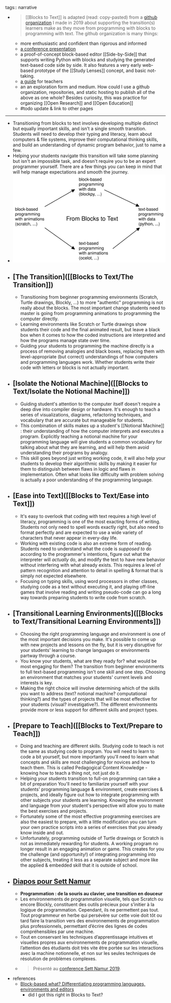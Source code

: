 tags:: narrative

- > [[Blocks to Text]] is adapted (read: copy-pasted) from a [github organization](https://github.com/blocks-to-text/)  I made in 2019 about supporting the transition(s) learners make as they move from programming with blocks to programming with text.  The github organization is many things:
	- more enthusiastic and confident than rigorous and informed
	- [a conference presentation](https://blocks-to-text.github.io/sett-namur-19/#/)
	- a proof-of-concept block-based editor [[Side-by-Side]] that supports writing Python with blocks and studying the generated text-based code side by side.  It also features a very early web-based prototype of the [[Study Lenses]] concept, and basic not-taking.
	- [a guide](https://github.com/blocks-to-text/top) for teachers
	- an an exploration form and medium.  How could I use a github organization, repositories, and static hosting to publish all of the above as one whole?  Besides curiosity, this was practice for organizing [[Open Research]] and [[Open Education]]
	- #todo update & link to other pages
- ---
- Transitioning from blocks to text involves developing multiple distinct but equally important skills, and isn't a single smooth transition. Students will need to develop their typing and literacy, learn about computers & file systems, improve their computational thinking skills, and build an understanding of dynamic program behavior, just to name a few.
- Helping your students navigate this transition will take some planning but isn't an impossible task, and doesn't require you to be an expert programmer yourself. There are a few things you can keep in mind that will help manage expectations and smooth the journey.
- ![blocks-to-text.svg](../assets/blocks-to-text_1677007130750_0.svg)
- ## [The Transition]([[Blocks to Text/The Transition]])
	- Transitioning from beginner programming environments (Scratch, Turtle drawings, Blockly, ...) to more "authentic" programming is not really about the blocks. The most important change students need to master is going from programming animations to programming the computer directly.
	- Learning environments like Scratch or Turtle drawings show students their code and the final animated result, but leave a black box when it comes to how the coded instructions are interpreted and how the programs manage state over time.
	- Guiding your students to programming the machine directly is a process of removing analogies and black boxes, replacing them with level-appropriate (but correct) understandings of how computers and programming languages work. Whether students write their code with letters or blocks is not actually important.
- ## [Isolate the Notional Machine]([[Blocks to Text/Isolate the Notional Machine]])
	- Guiding student's attention to the computer itself doesn't require a deep dive into compiler design or hardware. It's enough to teach a series of visualizations, diagrams, refactoring techniques, and vocabulary that are accurate but manageable for students.
	- This combination of skills makes up a student's [[Notional Machine]] : their understanding of how the computer interprets and executes a program. Explicitly teaching a notional machine for your programming language will give students a common vocabulary for talking about what they are learning, and will help them avoid understanding their programs by analogy.
	- This skill goes beyond just writing working code, it will also help your students to develop their algorithmic skills by making it easier for them to distinguish between flaws in logic and flaws in implementation. Often what looks like difficulty with problem solving is actually a poor understanding of the programming language.
- ## [Ease into Text]([[Blocks to Text/Ease into Text]])
	- It's easy to overlook that coding with text requires a high level of literacy, programming is one of the most exacting forms of writing. Students not only need to spell words exactly right, but also need to format perfectly and are expected to use a wide variety of characters that never appear in every-day life.
	- Working with existing code is also an extreme form of reading. Students need to understand what the code is *supposed to* do according to the programmer's intentions, figure out what the interpreter will *actually* do, and modify the text to have new behavior without interfering with what already exists. This requires a level of pattern recognition and attention to detail in spelling & format that is simply not expected elsewhere.
	- Focusing on typing skills, using word processors in other classes, studying code as a text without executing it, and playing off-line games that involve reading and writing pseudo-code can go a long way towards preparing students to write code from scratch.
- ## [Transitional Learning Environments]([[Blocks to Text/Transitional Learning Environments]])
	- Choosing the right programming language and environment is one of the most important decisions you make. It's possible to come up with new projects and lessons on the fly, but it is very disruptive for your students' learning to change languages or environments partway through a course.
	- You know your students, what are they ready for? what would be most engaging for them? The transition from beginner environments to full text-based programming isn't one skill and one step. Choosing an environment that matches your students' current levels and interests is key.
	- Making the right choice will involve determining which of the skills you want to address (text? notional machine? computational thinking?) and the types of projects that will be most effective for your students (visual? investigative?). The different environments provide more or less support for different skills and project types.
- ## [Prepare to Teach]([[Blocks to Text/Prepare to Teach]])
	- Doing and teaching are different skills. Studying code to teach is not the same as studying code to program. You will need to learn to code a bit yourself, but more importantly you'll need to learn what concepts and skills are most challenging for novices and how to teach them. This is called Pedagogical Content Knowledge - knowing how to teach a thing not, not just do it.
	- Helping your students transition to full-on programming can take a bit of preparation You'll need to familiarize yourself with your students' programming language & environment, create exercises & projects, and ideally figure out how to integrate programming with other subjects your students are learning. Knowing the environment and language from your student's perspective will allow you to make the best exercises and projects.
	- Fortunately some of the most effective programming exercises are also the easiest to prepare, with a little modification you can turn your own practice scripts into a series of exercises that you already know inside and out.
	- Unfortunately, programming outside of Turtle drawings or Scratch is not as immediately rewarding for students. A working program no longer result in an engaging animation or game. This creates for you the challenge (and opportunity!) of integrating programming into other subjects, treating it less as a separate subject and more like the applied & embedded skill that it is outside of school.
- ## [Diapos pour Sett Namur](https://blocks-to-text.github.io/sett-namur-19)
	- **Programmation : de la souris au clavier, une transition en douceur**
	- Les environnements de programmation visuelle, tels que Scratch ou encore Blockly, constituent des outils prècieux pour s’initier à la logique de programmation. Cependant, ils ne permettent pas tout. Tout programmeur en herbe qui persévère sur cette voie doit tôt ou tard faire la transition vers des environnements de programmation plus professionnels, permettant d’écrire des lignes de codes compréhensibles par une machine.
	- Tout en conservant les techniques d’apprentissage intuitives et visuelles propres aux environnements de programmation visuelle, l’attention des étudiants doit très vite être portée sur les interactions avec la machine notionnelle, et non sur les seules techniques de résolution de problèmes complexes.
	- > Présenté au [conference Sett Namur 2019](https://www.easyfairs.com/sett-namur-2019/sett-namur-2019/).
- references
	- [Block-based what? Differentiating programming languages, environments and editors](https://medium.com/bits-and-behavior/block-based-what-differentiating-programming-languages-environments-and-editors-59ae451af0a9)
		- did I got this right in Blocks to Text?